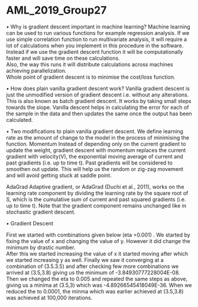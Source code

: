 # AML_2019_Group27
 
 
•	Why is gradient descent important in machine learning? 
Machine learning can be used to run various functions for example regression analysis. If we use simple correlation function to run multivariate analysis, it will require a lot of calculations when you implement in this procedure in the software. Instead if we use the gradient descent function it will be computationally faster and will save time on these calculations.  
Also, the way this runs it will distribute calculations across machines achieving parallelization.  
Whole point of gradient descent is to minimise the cost/loss function.   

•	How does plain vanilla gradient descent work? 
Vanilla gradient descent is just the unmodified version of gradient descent i.e. without any alterations. 
This is also known as batch gradient descent. It works by taking small steps towards the slope. Vanilla 
descent helps in calculating the error for each of the sample in the data and then updates the 
same once the output has been calculated.  
 
•	Two modifications to plain vanilla gradient descent. 
We define learning rate as the amount of change to the model in the process of minimising the function. 
Momentum 
Instead of depending only on the current gradient to update the weight, gradient descent with momentum replaces the current gradient with velocity(V), the exponential moving average of current and past gradients (i.e. up to time t). Past gradients will be considered to smoothen out update. This will help us the random or zig-zag movement and will avoid getting stuck at saddle point. 
 
AdaGrad 
Adaptive gradient, or AdaGrad (Duchi et al., 2011), works on the learning rate component by dividing the learning rate by the square root of S, which is the cumulative sum of current and past squared gradients (i.e. up to time t). Note that the gradient component remains unchanged like in stochastic gradient descent. 
 


















•	Gradient Descent 

First we started with combinations given below (eta =0.001) . We started by fixing the value of x and changing the value of y. However it did change the minimum by drastic number.  
After this we started increasing the value of x it started moving after which we started increasing y as well. Finally we saw it converging at a combination of (3.5.3.5) and after checking few more combinations we arrived at (3.5,3.8) giving us the minimum of -3.84930777228004E-08. 
Then we changed the eta to 0.005 and repeated the same steps as above, giving us a minima at (3.5,3) which was -4.89266545418049E-36. 
When we reduced the to 0.0001, the minma which was earlier achieved at (3.5,3.8) was achieved at 100,000 iterations. 
 
 

 

 
 

